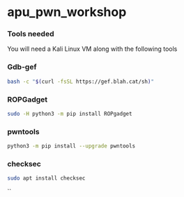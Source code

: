 # apu_pwn_workshop

### Tools needed

You will need a Kali Linux VM along with the following tools

### Gdb-gef

```sh
bash -c "$(curl -fsSL https://gef.blah.cat/sh)"
```

### ROPGadget

```sh
sudo -H python3 -m pip install ROPgadget
```

### pwntools

```sh
python3 -m pip install --upgrade pwntools
```

### checksec

```sh
sudo apt install checksec
```
``

